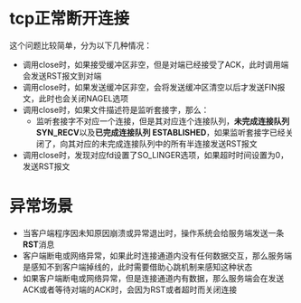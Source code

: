 # tcp正常断开连接

这个问题比较简单，分为以下几种情况：

- 调用close时，如果接受缓冲区非空，但是对端已经接受了ACK，此时调用端会发送RST报文到对端
- 调用close时，如果发送缓冲区非空，会将发送缓冲区清空以后才发送FIN报文，此时也会关闭NAGEL选项
- 调用close时，如果文件描述符是监听套接字，那么：
  - 监听套接字不对应一个连接，但是其对应连个连接队列，**未完成连接队列 SYN_RECV**以及**已完成连接队列 ESTABLISHED**，如果监听套接字已经关闭了，向其对应的未完成连接队列中的所有半连接发送RST报文
- 调用close时，发现对应fd设置了SO_LINGER选项，如果超时时间设置为0，发送RST报文

# 异常场景

- 当客户端程序因未知原因崩溃或异常退出时，操作系统会给服务端发送一条**RST**消息
- 客户端断电或网络异常，如果此时连接通道内没有任何数据交互，那么服务端是感知不到客户端掉线的，此时需要借助心跳机制来感知这种状态
- 如果客户端断电或网络异常，但是连接通道内有数据，那么服务端会在发送ACK或者等待对端的ACK时，会因为RST或者超时而关闭连接